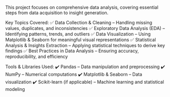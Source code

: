 This project focuses on comprehensive data analysis, covering essential steps from data acquisition to insight generation.

Key Topics Covered:
✅ Data Collection & Cleaning – Handling missing values, duplicates, and inconsistencies
✅ Exploratory Data Analysis (EDA) – Identifying patterns, trends, and outliers
✅ Data Visualization – Using Matplotlib & Seaborn for meaningful visual representations
✅ Statistical Analysis & Insights Extraction – Applying statistical techniques to derive key findings
✅ Best Practices in Data Analysis – Ensuring accuracy, reproducibility, and efficiency

Tools & Libraries Used:
✔️ Pandas – Data manipulation and preprocessing
✔️ NumPy – Numerical computations
✔️ Matplotlib & Seaborn – Data visualization
✔️ Scikit-learn (if applicable) – Machine learning and statistical modeling
